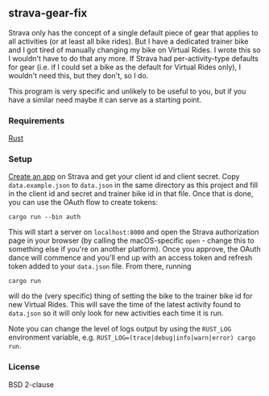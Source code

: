 ## strava-gear-fix

Strava only has the concept of a single default piece of gear that applies to
all activities (or at least all bike rides). But I have a dedicated trainer bike
and I got tired of manually changing my bike on Virtual Rides. I wrote this so I
wouldn't have to do that any more. If Strava had per-activity-type defaults for
gear (i.e. if I could set a bike as the default for Virtual Rides only), I
wouldn't need this, but they don't, so I do.

This program is very specific and unlikely to be useful to you, but if you
have a similar need maybe it can serve as a starting point.

### Requirements

[Rust](https://www.rust-lang.org)

### Setup

[Create an app](https://developers.strava.com/docs/getting-started/#account) on
Strava and get your client id and client secret. Copy `data.example.json` to
`data.json` in the same directory as this project and fill in the client id and
secret and trainer bike id in that file. Once that is done, you can use the
OAuth flow to create tokens:

    cargo run --bin auth

This will start a server on `localhost:8000` and open the Strava authorization
page in your browser (by calling the macOS-specific `open` - change this to
something else if you're on another platform). Once you approve, the OAuth dance
will commence and you'll end up with an access token and refresh token added to
your `data.json` file. From there, running

    cargo run

will do the (very specific) thing of setting the bike to the trainer bike id for
new Virtual Rides. This will save the time of the latest activity found to
`data.json` so it will only look for new activities each time it is run.

Note you can change the level of logs output by using the `RUST_LOG` environment
variable, e.g. `RUST_LOG=(trace|debug|info|warn|error) cargo run`.

### License

BSD 2-clause
